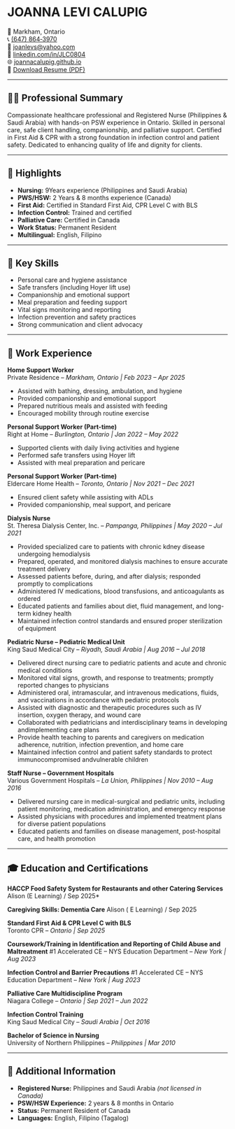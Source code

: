 # JOANNA LEVI CALUPIG

📍 Markham, Ontario  
📞 [(647) 864‑3970](tel:+16478643970)  
📧 [joanlevs@yahoo.com](mailto:joanlevs@yahoo.com)  
🔗 [linkedin.com/in/JLC0804](https://www.linkedin.com/in/JLC0804/)  
🌐 [joannacalupig.github.io](https://joannacalupig.github.io/)  
📄 [Download Resume (PDF)](JoannaLeviCalupig-Resume.pdf)

---

## 👩‍⚕️ Professional Summary

Compassionate healthcare professional and Registered Nurse (Philippines & Saudi Arabia) with hands-on PSW experience in Ontario. Skilled in personal care, safe client handling, companionship, and palliative support. Certified in First Aid & CPR with a strong foundation in infection control and patient safety. Dedicated to enhancing quality of life and dignity for clients.

---

## 🌟 Highlights

- **Nursing:** 9Years experience (Philippines and Saudi Arabia)
- **PWS/HSW:** 2 Years & 8 months experience (Canada)
- **First Aid:** Certified in Standard First Aid, CPR Level C with BLS
- **Infection Control:** Trained and certified
- **Palliative Care:** Certified in Canada
- **Work Status:** Permanent Resident
- **Multilingual:** English, Filipino

---

## 🧰 Key Skills

- Personal care and hygiene assistance  
- Safe transfers (including Hoyer lift use)  
- Companionship and emotional support  
- Meal preparation and feeding support  
- Vital signs monitoring and reporting  
- Infection prevention and safety practices  
- Strong communication and client advocacy

---

## 💼 Work Experience

**Home Support Worker**  
Private Residence – *Markham, Ontario | Feb 2023 – Apr 2025*  
- Assisted with bathing, dressing, ambulation, and hygiene  
- Provided companionship and emotional support  
- Prepared nutritious meals and assisted with feeding  
- Encouraged mobility through routine exercise

**Personal Support Worker (Part-time)**  
Right at Home – *Burlington, Ontario | Jan 2022 – May 2022*  
- Supported clients with daily living activities and hygiene  
- Performed safe transfers using Hoyer lift  
- Assisted with meal preparation and pericare

**Personal Support Worker (Part-time)**  
Eldercare Home Health – *Toronto, Ontario | Nov 2021 – Dec 2021*  
- Ensured client safety while assisting with ADLs  
- Provided companionship, meal support, and pericare

**Dialysis Nurse**  
St. Theresa Dialysis Center, Inc. – *Pampanga, Philippines | May 2020 – Jul 2021*  
- Provided specialized care to patients with chronic kdney disease undergoing hemodialysis
- Prepared, operated, and monitored dialysis machines to ensure accurate treatment delivery
- Assessed patients before, during, and after dialysis; responded promptly to complications
- Administered IV medications, blood transfusions, and anticoagulants as ordered
- Educated patients and families about diet, fluid management, and long-term kidney health
- Maintained infection control standards and ensured proper sterilization of equipment

**Pediatric Nurse – Pediatric Medical Unit**  
King Saud Medical City – *Riyadh, Saudi Arabia | Aug 2016 – Jul 2018*  
- Delivered direct nursing care to pediatric patients and acute and chronic medical conditions
- Monitored vital signs, growth, and response to treatments; promptly reported changes to physicians
- Administered oral, intramascular, and intravenous medications, fluids, and vaccinations in accordance with pediatric protocols
- Assisted with diagnostic and therapeutic procedures such as IV insertion, oxygen therapy, and wound care
- Collaborated with pediatricians and interdisciplinary teams in developing andimplementing care plans
- Provide health teaching to parents and caregivers on medication adherence, nutrition, infection prevention, and home care
- Maintained infection control and patient safety standards to protect immunocompromised andvulnerable children

**Staff Nurse – Government Hospitals**  
Various Government Hospitals – *La Union, Philippines | Nov 2010 – Aug 2016*  
- Delivered nursing care in medical-surgical and pediatric units, including patient monitoring, medication administration, and emergency response
- Assisted physicians with procedures and implemented treatment plans for diverse patient populations
- Educated patients and families on disease management, post-hospital care, and health promotion


---

## 🎓 Education and Certifications

**HACCP Food Safety System for Restaurants and other Catering Services**
Alison (E Learning) / Sep 2025*

**Caregiving Skills: Dementia Care**
Alison ( E Learning) / Sep 2025

**Standard First Aid & CPR Level C with BLS**  
Toronto CPR – *Ontario | Sep 2025*

**Coursework/Training in Identification and Reporting of Child Abuse and Maltreatment**
#1 Accelerated CE – NYS Education Department – *New York | Aug 2023*

**Infection Control and Barrier Precautions**
#1 Accelerated CE – NYS Education Department – *New York | Aug 2023*

**Palliative Care Multidiscipline Program**  
Niagara College – *Ontario | Sep 2021 – Jun 2022*

**Infection Control Training**  
King Saud Medical City – *Saudi Arabia | Oct 2016*

**Bachelor of Science in Nursing**  
University of Northern Philippines – *Philippines | Mar 2010*

---

## 📌 Additional Information

- **Registered Nurse:** Philippines and Saudi Arabia *(not licensed in Canada)*  
- **PSW/HSW Experience:** 2 years & 8 months in Ontario  
- **Status:** Permanent Resident of Canada  
- **Languages:** English, Filipino (Tagalog)
